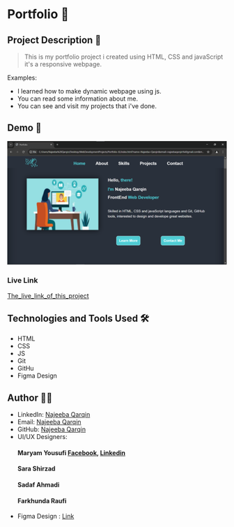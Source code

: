 # Portfolio 🚀

## Project Description 📝

> This is my portfolio project i created using HTML, CSS and javaScript it's a responsive webpage.

Examples:

- I learned how to make dynamic webpage using js.
- You can read some information about me.
- You can see and visit my projects that i've done.


## Demo 📸


![Demo](/images/Demo.png)


### Live Link

[The_live_link_of_this_project](https://najeeba-qarqin.github.io/Portfolio-JS/)

## Technologies and Tools Used 🛠️


- HTML
- CSS
- JS
- Git
- GitHu
- Figma Design


## Author 👩‍💻


- LinkedIn: [Najeeba Qarqin](https://www.linkedin.com/in/najeeba-qarqin-5419502ab?utm_source=share&utm_campaign=share_via&utm_content=profile&utm_medium=android_app)
- Email: [Najeeba Qarqin](najeebaqarqin@gmail.com)
- GitHub: [Najeeba Qarqin](https://github.com/Najeeba-Qarqin)
- UI/UX Designers:
  ####  Maryam Yousufi [Facebook](https://www.facebook.com/ada.aaramsh?mibextid=LQQJ4d), [Linkedin](https://www.linkedin.com/in/maryam-yousufi-)
  ####  Sara Shirzad
  ####  Sadaf Ahmadi
  ####  Farkhunda Raufi
- Figma Design : [Link](https://www.figma.com/design/XAi1TFJ3WURDuNnBlOj5fh/Portfolio?node-id=0-1&t=N9KLDdj4iS2PXqCt-0)